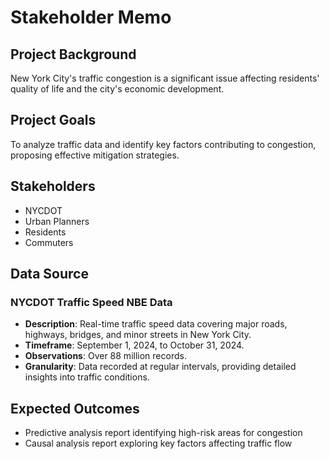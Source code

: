 # Stakeholder Memo

## Project Background
New York City's traffic congestion is a significant issue affecting residents' quality of life and the city's economic development.

## Project Goals
To analyze traffic data and identify key factors contributing to congestion, proposing effective mitigation strategies.

## Stakeholders
- NYCDOT
- Urban Planners
- Residents
- Commuters
## Data Source

### NYCDOT Traffic Speed NBE Data
- **Description**: Real-time traffic speed data covering major roads, highways, bridges, and minor streets in New York City.
- **Timeframe**: September 1, 2024, to October 31, 2024.
- **Observations**: Over 88 million records.
- **Granularity**: Data recorded at regular intervals, providing detailed insights into traffic conditions.
  
## Expected Outcomes
- Predictive analysis report identifying high-risk areas for congestion
- Causal analysis report exploring key factors affecting traffic flow

